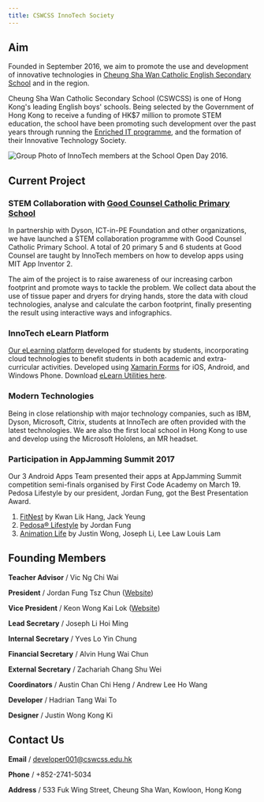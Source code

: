 ```yaml
---
title: CSWCSS InnoTech Society
---
```


## Aim

Founded in September 2016, we aim to promote the use and development of innovative technologies in [Cheung Sha Wan Catholic English Secondary School](http://www.cswcss.edu.hk/index/customIndex.aspx?nnnid=1) and in the region.

Cheung Sha Wan Catholic Secondary School (CSWCSS) is one of Hong Kong's leading English boys' schools.
Being selected by the Government of Hong Kong to receive a funding of HK$7 million to promote STEM education, the school have been promoting such development over the past years through running the [Enriched IT programme](https://www.eitp.gov.hk/en/it-class-cswcss), and the formation of their Innovative Technology Society.

![Group Photo of InnoTech members at the School Open Day 2016.](https://raw.githubusercontent.com/CSWCSS-InnoTech/cswcss-innotech.github.io/master/group-photo2.jpg)

## Current Project

### STEM Collaboration with [Good Counsel Catholic Primary School](http://www.gccps.edu.hk/website/)

In partnership with Dyson, ICT-in-PE Foundation and other organizations, we have launched a STEM collaboration programme with Good Counsel Catholic Primary School. A total of 20 primary 5 and 6 students at Good Counsel are taught by InnoTech members on how to develop apps using MIT App Inventor 2. 

The aim of the project is to raise awareness of our increasing carbon footprint and promote ways to tackle the problem. We collect data about the use of tissue paper and dryers for drying hands, store the data with cloud technologies, analyse and calculate the carbon footprint, finally presenting the result using interactive ways and infographics.

### InnoTech eLearn Platform

[Our eLearning platform](https://github.com/CSWCSS-InnoTech/InnoTech-eLearning) developed for students by students, incorporating cloud technologies to benefit students in both academic and extra-curricular activities. Developed using [Xamarin Forms](https://www.xamarin.com/forms) for iOS, Android, and Windows Phone. Download [eLearn Utilities here](https://play.google.com/store/apps/details?id=edu.cswcss.eLearning).

### Modern Technologies

Being in close relationship with major technology companies, such as IBM, Dyson, Microsoft, Citrix, students at InnoTech are often provided with the latest technologies. We are also the first local school in Hong Kong to use and develop using the Microsoft Hololens, an MR headset. 

### Participation in AppJamming Summit 2017

Our 3 Android Apps Team presented their apps at AppJamming Summit competition semi-finals organised by First Code Academy on March 19. Pedosa Lifestyle by our president, Jordan Fung, got the Best Presentation Award.
1. [FitNest](https://play.google.com/store/apps/details?id=appinventor.ai_s14134.FitnessApp) by Kwan Lik Hang, Jack Yeung
2. [Pedosa® Lifestyle](https://play.google.com/store/apps/details?id=appinventor.ai_jordanfung.Lifestyle) by Jordan Fung
3. [Animation Life](https://play.google.com/store/apps/details?id=appinventor.ai_hli17500.AnimationLife) by Justin Wong, Joseph Li, Lee Law Louis Lam

## Founding Members

**Teacher Advisor** / Vic Ng Chi Wai

**President** / Jordan Fung Tsz Chun ([Website](http://www.jordanfung.com))

**Vice President** / Keon Wong Kai Lok ([Website](http://designheaven8.wixsite.com/lego-mania-official))

**Lead Secretary** / Joseph Li Hoi Ming

**Internal Secretary** / Yves Lo Yin Chung

**Financial Secretary** / Alvin Hung Wai Chun

**External Secretary** / Zachariah Chang Shu Wei

**Coordinators** / Austin Chan Chi Heng / Andrew Lee Ho Wang

**Developer** / Hadrian Tang Wai To

**Designer** / Justin Wong Kong Ki

## Contact Us

**Email** / developer001@cswcss.edu.hk

**Phone** / +852-2741-5034

**Address** / 533 Fuk Wing Street, Cheung Sha Wan, Kowloon, Hong Kong
